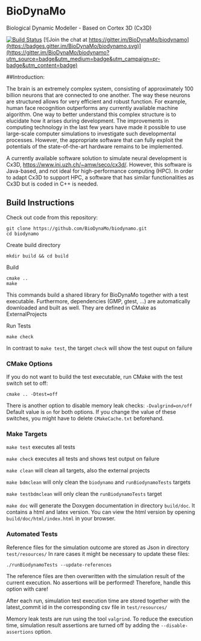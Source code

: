 # BioDynaMo
Biological Dynamic Modeller - Based on Cortex 3D (Cx3D)

[![Build Status](https://travis-ci.org/BioDynaMo/biodynamo.svg?branch=master)](https://travis-ci.org/BioDynaMo/biodynamo)
[![Join the chat at https://gitter.im/BioDynaMo/biodynamo](https://badges.gitter.im/BioDynaMo/biodynamo.svg)](https://gitter.im/BioDynaMo/biodynamo?utm_source=badge&utm_medium=badge&utm_campaign=pr-badge&utm_content=badge)

##Introduction:

The brain is an extremely complex system, consisting of approximately 100 billion neurons
that are connected to one another. The way these neurons are structured allows for very
efficient and robust function. For example, human face recognition outperforms any currently
available machine algorithm. One way to better understand this complex structure is to
elucidate how it arises during development. The improvements in computing technology in
the last few years have made it possible to use large-scale computer simulations to
investigate such developmental processes. However, the appropriate software that can fully
exploit the potentials of the state-of-the-art hardware remains to be implemented.

A currently available software solution to simulate neural development is Cx3D,
<https://www.ini.uzh.ch/~amw/seco/cx3d/>. However, this software is Java-based, and not
ideal for high-performance computing (HPC). In order to adapt Cx3D to support HPC, a
software that has similar functionalities as Cx3D but is coded in C++ is needed.


## Build Instructions

Check out code from this repository:
```
git clone https://github.com/BioDynaMo/biodynamo.git
cd biodynamo
```

Create build directory
```
mkdir build && cd build
```

Build
```
cmake ..
make
```

This commands build a shared library for BioDynaMo together with a test executable. Furthermore, dependencies
(GMP, gtest, ...) are automatically downloaded and built as well. They are defined in CMake as ExternalProjects

Run Tests
```
make check
```

In contrast to `make test`, the target `check` will show the test ouput on failure

### CMake Options

If you do not want to build the test executable, run CMake with the test switch set to off:
```
cmake .. -Dtest=off
```

There is another option to disable memory leak checks: `-Dvalgrind=on/off`
Default value is `on` for both options. If you change the value of these switches, you might have to delete `CMakeCache.txt` beforehand.

### Make Targets
`make test` executes all tests

`make check` executes all tests and shows test output on failure

`make clean` will clean all targets, also the external projects

`make bdmclean` will only clean the `biodynamo` and `runBiodynamoTests` targets

`make testbdmclean` will only clean the `runBiodynamoTests` target

`make doc` will generate the Doxygen documentation in directory `build/doc`. It contains a html and latex version.
You can view the html version by opening `build/doc/html/index.html` in your browser.

### Automated Tests
Reference files for the simulation outcome are stored as Json in directory `test/resources/`
In rare cases it might be necessary to update these files:
```
./runBiodynamoTests --update-references
```
The reference files are then overwritten with the simulation result of the current execution. No assertions
will be performed! Therefore, handle this option with care!

After each run, simulation test execution time are stored together with the latest_commit id in the corresponding csv file in `test/resources/`

Memory leak tests are run using the tool `valgrind`. To reduce the execution time, simulation result assertions are turned off by adding the `--disable-assertions` option.